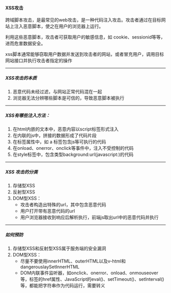 #### XSS攻击

跨域脚本攻击，是最常见的web攻击，是一种代码注入攻击。攻击者通过在目标网站上注入恶意脚本，使之在用户的浏览器上运行。



利用这些恶意脚本，攻击者可获取用户的敏感信息，如 cookie、sessionid等等，进而危害数据安全。



xss脚本通常能够窃取用户数据并发送到攻击者的网站，或者冒充用户，调用目标网站接口并执行攻击者指定的操作

---

##### XSS攻击的本质

1. 恶意代码未经过滤，与网站正常代码混在一起
2. 浏览器无法分辨哪些脚本是可信的，导致恶意脚本被执行

---

##### XSS有哪些注入方法：

1. 在html内嵌的文本中，恶意内容以script标签形式注入
2. 在内联的js中，拼接的数据形成了代码片段
3. 在标签属性中，如 a 标签包含js等可执行的代码
4. 在onload、onerror、onclick等事件中，注入不受控制的代码
5. 在style标签中，包含类型background:url(javascript:)的代码

---

##### XSS 攻击的分类

1. 存储型XSS
2. 反射型XSS
3. DOM型XSS：
   + 攻击者构造出特殊的url，其中包含恶意代码
   + 用户打开带有恶意代码的url
   + 用户浏览器接收到响应后解析执行，前端js取出url中的恶意代码并执行

---

##### 如何预防

1. 存储型XSS和反射型XSS属于服务端的安全漏洞
2. DOM型XSS：
   + 尽量不要使用innerHTML、outerHTML以及v-html和dangerouslaySetInnerHTML
   + DOM内联事件监听器，如onclick、onerror、onload、onmouseover等，<a>标签的href属性、JavaScript的eval()、setTimeout()、setInterval()等，都能把字符串作为代码运行，需要转义